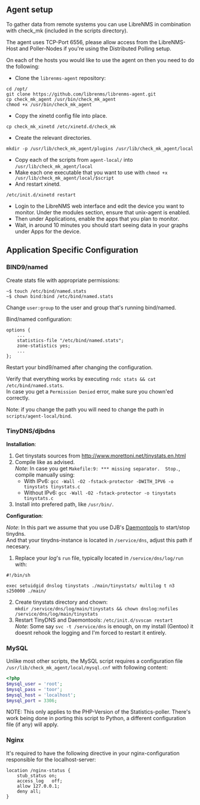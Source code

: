 Agent setup
-----------

To gather data from remote systems you can use LibreNMS in combination with check_mk (included in the scripts directory).

The agent uses TCP-Port 6556, please allow access from the LibreNMS-Host and Poller-Nodes if you're using the Distributed Polling setup.

On each of the hosts you would like to use the agent on then you need to do the following:

* Clone the `librenms-agent` repository:

```shell
cd /opt/
git clone https://github.com/librenms/librenms-agent.git
cp check_mk_agent /usr/bin/check_mk_agent
chmod +x /usr/bin/check_mk_agent
```

* Copy the xinetd config file into place.

```shell
cp check_mk_xinetd /etc/xinetd.d/check_mk
```

* Create the relevant directories.

```shell
mkdir -p /usr/lib/check_mk_agent/plugins /usr/lib/check_mk_agent/local
```

* Copy each of the scripts from `agent-local/` into `/usr/lib/check_mk_agent/local`
* Make each one executable that you want to use with `chmod +x /usr/lib/check_mk_agent/local/$script`
* And restart xinetd.

```shell
/etc/init.d/xinetd restart
```

* Login to the LibreNMS web interface and edit the device you want to monitor. Under the modules section, ensure that unix-agent is enabled.
* Then under Applications, enable the apps that you plan to monitor.
* Wait, in around 10 minutes you should start seeing data in your graphs under Apps for the device.

## Application Specific Configuration

### BIND9/named

Create stats file with appropriate permissions:
```shell
~$ touch /etc/bind/named.stats
~$ chown bind:bind /etc/bind/named.stats
```
Change `user:group` to the user and group that's running bind/named.

Bind/named configuration:
```text
options {
	...
	statistics-file "/etc/bind/named.stats";
	zone-statistics yes;
	...
};
```
Restart your bind9/named after changing the configuration.

Verify that everything works by executing `rndc stats && cat /etc/bind/named.stats`.  
In case you get a `Permission Denied` error, make sure you chown'ed correctly.

Note: if you change the path you will need to change the path in `scripts/agent-local/bind`.

### TinyDNS/djbdns

__Installation__:

1. Get tinystats sources from http://www.morettoni.net/tinystats.en.html
2. Compile like as advised.  
  _Note_: In case you get `Makefile:9: *** missing separator.  Stop.`, compile manually using:  
    * With IPv6: `gcc -Wall -O2 -fstack-protector -DWITH_IPV6 -o tinystats tinystats.c`  
    * Without IPv6: `gcc -Wall -O2 -fstack-protector -o tinystats tinystats.c`  
3. Install into prefered path, like `/usr/bin/`.

__Configuration__:

_Note_: In this part we assume that you use DJB's [Daemontools](http://cr.yp.to/daemontools.html) to start/stop tinydns.  
And that your tinydns-instance is located in `/service/dns`, adjust this path if necesary.

1. Replace your _log_'s `run` file, typically located in `/service/dns/log/run` with:  
  ```
  #!/bin/sh
  
  exec setuidgid dnslog tinystats ./main/tinystats/ multilog t n3 s250000 ./main/
  ```
2. Create tinystats directory and chown:  
  `mkdir /service/dns/log/main/tinystats && chown dnslog:nofiles /service/dns/log/main/tinystats`
3. Restart TinyDNS and Daemontools: `/etc/init.d/svscan restart`  
   _Note_: Some say `svc -t /service/dns` is enough, on my install (Gentoo) it doesnt rehook the logging and I'm forced to restart it entirely.

### MySQL

Unlike most other scripts, the MySQL script requires a configuration file `/usr/lib/check_mk_agent/local/mysql.cnf` with following content:

```php
<?php
$mysql_user = 'root';
$mysql_pass = 'toor';
$mysql_host = 'localhost';
$mysql_port = 3306;
```

NOTE: This only applies to the PHP-Version of the Statistics-poller. There's work being done in porting this script to Python, a different configuration file (if any) will apply.

### Nginx

It's required to have the following directive in your nginx-configuration responsible for the localhost-server:

```text
location /nginx-status {
    stub_status on;
    access_log   off;
    allow 127.0.0.1;
    deny all;
}
```

